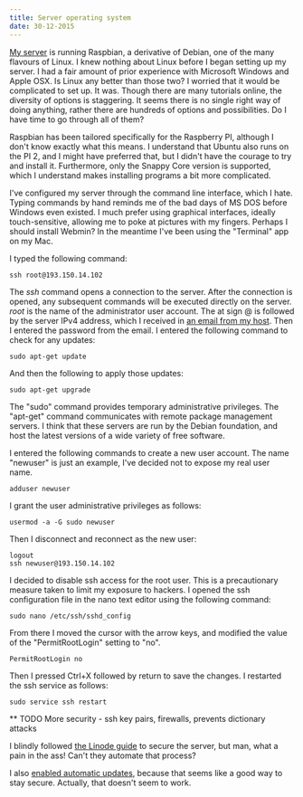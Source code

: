 ```yaml
---
title: Server operating system
date: 30-12-2015
---
```


[My server](/server/) is running Raspbian, a derivative of Debian, one of the many flavours of Linux.  I knew nothing about Linux before I began setting up my server.  I had a fair amount of prior experience with Microsoft Windows and Apple OSX.  Is Linux any better than those two?  I worried that it would be complicated to set up.  It was.  Though there are many tutorials online, the diversity of options is staggering.  It seems there is no single right way of doing anything, rather there are hundreds of options and possibilities.  Do I have time to go through all of them?

Raspbian has been tailored specifically for the Raspberry PI, although I don't know exactly what this means.  I understand that Ubuntu also runs on the PI 2, and I might have preferred that, but I didn't have the courage to try and install it.  Furthermore, only the Snappy Core version is supported, which I understand makes installing programs a bit more complicated.

I've configured my server through the command line interface, which I hate.  Typing commands by hand reminds me of the bad days of MS DOS before Windows even existed.  I much prefer using graphical interfaces, ideally touch-sensitive, allowing me to poke at pictures with my fingers.  Perhaps I should install Webmin?  In the meantime I've been using the "Terminal" app on my Mac.

I typed the following command:

	ssh root@193.150.14.102

The *ssh* command opens a connection to the server.  After the connection is opened, any subsequent commands will be executed directly on the server.  *root* is the name of the administrator user account.  The at sign @ is followed by the server IPv4 address, which I received in [an email from my host](/server-hosting/#some-funny-numbers).  Then I entered the password from the email.  I entered the following command to check for any updates:

	sudo apt-get update

And then the following to apply those updates:

	sudo apt-get upgrade

The "sudo" command provides temporary administrative privileges.  The "apt-get" command communicates with remote package management servers.  I think that these servers are run by the Debian foundation, and host the latest versions of a wide variety of free software.

I entered the following commands to create a new user account.  The name "newuser" is just an example, I've decided not to expose my real user name.

	adduser newuser

I grant the user administrative privileges as follows:

	usermod -a -G sudo newuser

Then I disconnect and reconnect as the new user:

	logout
	ssh newuser@193.150.14.102

I decided to disable ssh access for the root user.  This is a precautionary measure taken to limit my exposure to hackers.  I opened the ssh configuration file in the nano text editor using the following command:

	sudo nano /etc/ssh/sshd_config

From there I moved the cursor with the arrow keys, and modified the value of the "PermitRootLogin" setting to "no". 

	PermitRootLogin no

Then I pressed Ctrl+X followed by return to save the changes.  I restarted the ssh service as follows:

	sudo service ssh restart

** TODO More security - ssh key pairs, firewalls, prevents dictionary attacks


I blindly followed [the Linode guide](https://www.linode.com/docs/security/securing-your-server/) to secure the server, but man, what a pain in the ass!  Can't they automate that process?

I also [enabled automatic updates](https://help.ubuntu.com/10.04/serverguide/automatic-updates.html), because that seems like a good way to stay secure.  Actually, that doesn't seem to work.
